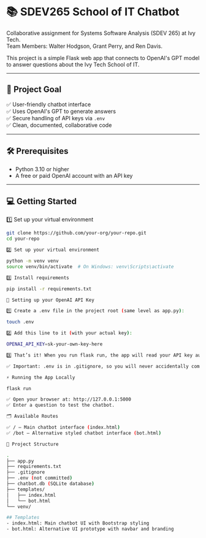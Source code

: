 # 📚 SDEV265 School of IT Chatbot

Collaborative assignment for Systems Software Analysis (SDEV 265) at Ivy Tech.  
Team Members: Walter Hodgson, Grant Perry, and Ren Davis.

This project is a simple Flask web app that connects to OpenAI's GPT model to answer questions about the Ivy Tech School of IT.  

---

## 🚀 Project Goal

✅ User-friendly chatbot interface  
✅ Uses OpenAI's GPT to generate answers  
✅ Secure handling of API keys via `.env`  
✅ Clean, documented, collaborative code

---

## 🛠️ Prerequisites

- Python 3.10 or higher
- A free or paid OpenAI account with an API key

---

## 💻 Getting Started

1️⃣ Set up your virtual environment

```bash
git clone https://github.com/your-org/your-repo.git
cd your-repo

2️⃣ Set up your virtual environment

python -m venv venv
source venv/bin/activate  # On Windows: venv\Scripts\activate

3️⃣ Install requirements

pip install -r requirements.txt

🔑 Setting up your OpenAI API Key

1️⃣ Create a .env file in the project root (same level as app.py):

touch .env

2️⃣ Add this line to it (with your actual key):

OPENAI_API_KEY=sk-your-own-key-here

3️⃣ That’s it! When you run flask run, the app will read your API key automatically.

✅ Important: .env is in .gitignore, so you will never accidentally commit your secret key to GitHub.

⚡️ Running the App Locally

flask run

✅ Open your browser at: http://127.0.0.1:5000
✅ Enter a question to test the chatbot.

🗂️ Available Routes

✅ / — Main chatbot interface (index.html)
✅ /bot — Alternative styled chatbot interface (bot.html)

🧭 Project Structure

.
├── app.py
├── requirements.txt
├── .gitignore
├── .env (not committed)
├── chatbot.db (SQLite database)
├── templates/
│   ├── index.html
│   └── bot.html
└── venv/

## Templates
- index.html: Main chatbot UI with Bootstrap styling
- bot.html: Alternative UI prototype with navbar and branding